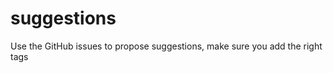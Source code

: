suggestions
===========

Use the GitHub issues to propose suggestions, make sure you add the right tags